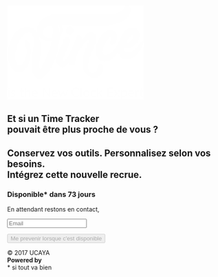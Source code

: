 <section id="vince-content">

<div id="page-content">

<img alt="" src="assets/vectors/logo-vince.svg" />

<div class="highlight">

<h1>
Et si un Time Tracker <br/>
pouvait être plus proche de vous ?
</h1>

<h2>
Conservez vos outils. Personnalisez selon vos besoins. <br/>
Intégrez cette nouvelle recrue.
</h2>

</div>

<h3>Disponible* dans 73 jours</h3>

<p>En attendant restons en contact,</p>

<form id="contact-form">

<input type="email" id="email-input" placeholder="Email" />

<button id="contact-submit" disabled="disabled">Me prevenir lorsque c'est disponible</button>

</form>

</div>

</section>
<footer>
<div id="copyright">&copy; 2017 UCAYA</div>
<div id="author">
<strong>Powered by</strong>
<a href="http://ucaya.com" title="21 3 1 25 1" target="_blank">
<img alt="" src="{{ '/assets/vectors/logo-ucaya.svg' | relative_url }}" />
</a>
</div>
<div id="footer-note">* si tout va bien</div>
</footer>
